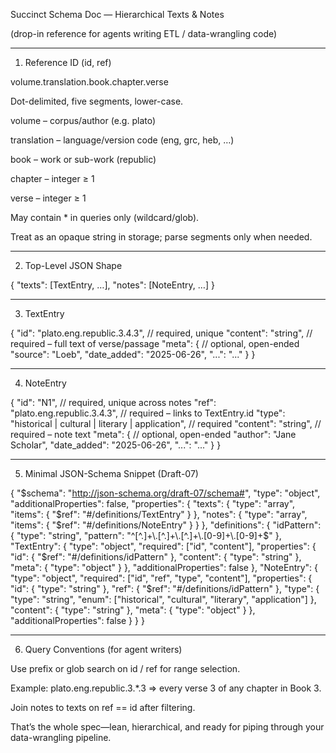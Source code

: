 Succinct Schema Doc — Hierarchical Texts & Notes

(drop-in reference for agents writing ETL / data-wrangling code)


---

1. Reference ID (id, ref)

volume.translation.book.chapter.verse

Dot-delimited, five segments, lower-case.

volume – corpus/author (e.g. plato)

translation – language/version code (eng, grc, heb, …)

book – work or sub-work (republic)

chapter – integer ≥ 1

verse – integer ≥ 1


May contain * in queries only (wildcard/glob).

Treat as an opaque string in storage; parse segments only when needed.



---

2. Top-Level JSON Shape

{
  "texts": [TextEntry, …],
  "notes": [NoteEntry, …]
}


---

3. TextEntry

{
  "id": "plato.eng.republic.3.4.3",   // required, unique
  "content": "string",                // required – full text of verse/passage
  "meta": {                           // optional, open-ended
    "source": "Loeb", 
    "date_added": "2025-06-26",
    "...": "..."
  }
}


---

4. NoteEntry

{
  "id": "N1",                         // required, unique across notes
  "ref": "plato.eng.republic.3.4.3",  // required – links to TextEntry.id
  "type": "historical | cultural | literary | application",  // required
  "content": "string",                // required – note text
  "meta": {                           // optional, open-ended
    "author": "Jane Scholar",
    "date_added": "2025-06-26",
    "...": "..."
  }
}


---

5. Minimal JSON-Schema Snippet (Draft-07)

{
  "$schema": "http://json-schema.org/draft-07/schema#",
  "type": "object",
  "additionalProperties": false,
  "properties": {
    "texts": {
      "type": "array",
      "items": { "$ref": "#/definitions/TextEntry" }
    },
    "notes": {
      "type": "array",
      "items": { "$ref": "#/definitions/NoteEntry" }
    }
  },
  "definitions": {
    "idPattern": {
      "type": "string",
      "pattern": "^[^.]+\\.[^.]+\\.[^.]+\\.[0-9]+\\.[0-9]+$"
    },
    "TextEntry": {
      "type": "object",
      "required": ["id", "content"],
      "properties": {
        "id": { "$ref": "#/definitions/idPattern" },
        "content": { "type": "string" },
        "meta": { "type": "object" }
      },
      "additionalProperties": false
    },
    "NoteEntry": {
      "type": "object",
      "required": ["id", "ref", "type", "content"],
      "properties": {
        "id": { "type": "string" },
        "ref": { "$ref": "#/definitions/idPattern" },
        "type": {
          "type": "string",
          "enum": ["historical", "cultural", "literary", "application"]
        },
        "content": { "type": "string" },
        "meta": { "type": "object" }
      },
      "additionalProperties": false
    }
  }
}


---

6. Query Conventions (for agent writers)

Use prefix or glob search on id / ref for range selection.

Example: plato.eng.republic.3.*.3 ⇒ every verse 3 of any chapter in Book 3.


Join notes to texts on ref == id after filtering.


That’s the whole spec—lean, hierarchical, and ready for piping through your data-wrangling pipeline.
